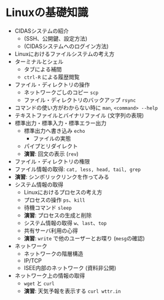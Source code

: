 # Linuxの基礎知識

- CIDASシステムの紹介
  - (SSH、公開鍵、設定方法)
  - (CIDASシステムへのログイン方法)
- Linuxにおけるファイルシステムの考え方
- ターミナルとシェル
  - タブによる補間
  - `ctrl-R` による履歴閲覧
- ファイル・ディレクトリの操作
  - ネットワークごしのコピー `scp`
  - ファイル・ディレクトリのバックアップ `rsync`
- コマンドの使い方がわからない時に `man`, `<command> --help`
- テキストファイルとバイナリファイル (文字列の表現)
- 標準出力・標準入力・標準エラー出力
  - 標準出力へ書き込み `echo`
    - ファイルの実態
  - パイプとリダイレクト
  - **演習**: 回文の表示 (`rev`)
- ファイル・ディレクトリの権限
- ファイル情報の取得: `cat, less, head, tail, grep`
- **演習**: シンボリックリンクを作ってみる
- システム情報の取得
  - Linuxにおけるプロセスの考え方
  - プロセスの操作 `ps`、`kill`
  - 待機コマンド `sleep`
  - **演習**: プロセスの生成と削除
  - システム情報の取得 `w`、`last`、`top`
  - 共有サーバ利用の心得
  - **演習**: `write` で他のユーザーとお喋り (`mesg`の確認)
- ネットワーク
  - ネットワークの階層構造
  - IP/TCP
  - ISEE内部のネットワーク (資料非公開)
- ネットワーク上の情報の取得
  - `wget` と `curl`
  - **演習**: 天気予報を表示する `curl wttr.in`
